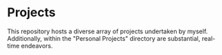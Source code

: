 # Projects
This repository hosts a diverse array of projects undertaken by myself. Additionally, within the "Personal Projects" directory are substantial, real-time endeavors.
